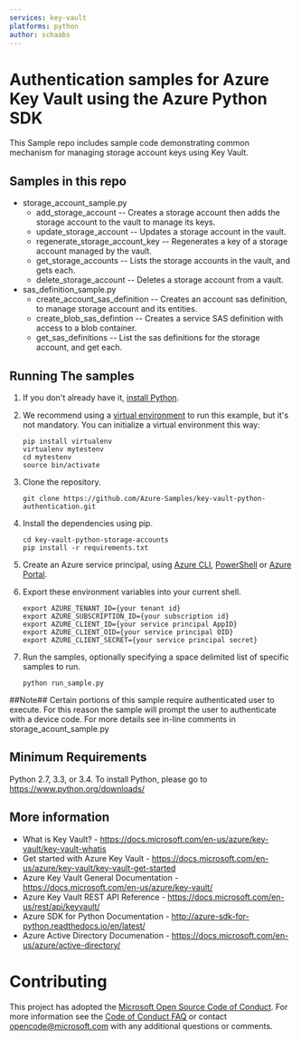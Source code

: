 ```yaml
---
services: key-vault
platforms: python
author: schaabs
---
```

# Authentication samples for Azure Key Vault using the Azure Python SDK

This Sample repo includes sample code demonstrating common mechanism for managing storage account keys using Key Vault.

## Samples in this repo
* storage_account_sample.py
  * add_storage_account -- Creates a storage account then adds the storage account to the vault to manage its keys.
  * update_storage_account -- Updates a storage account in the vault.
  * regenerate_storage_account_key -- Regenerates a key of a storage account managed by the vault.
  * get_storage_accounts -- Lists the storage accounts in the vault, and gets each.
  * delete_storage_account -- Deletes a storage account from a vault.
* sas_definition_sample.py
  * create_account_sas_definition -- Creates an account sas definition, to manage storage account and its entities.
  * create_blob_sas_defintion -- Creates a service SAS definition with access to a blob container.
  * get_sas_definitions -- List the sas definitions for the storage account, and get each.

## Running The samples
1. If you don't already have it, [install Python](https://www.python.org/downloads/).

2. We recommend using a [virtual environment](https://docs.python.org/3/tutorial/venv.html) to run this example, but it's not mandatory. You can initialize a virtual environment this way:

    ```
    pip install virtualenv
    virtualenv mytestenv
    cd mytestenv
    source bin/activate
    ```

3. Clone the repository.

    ```
    git clone https://github.com/Azure-Samples/key-vault-python-authentication.git
    ```

4. Install the dependencies using pip.

    ```
    cd key-vault-python-storage-accounts
    pip install -r requirements.txt
    ```

5. Create an Azure service principal, using 
[Azure CLI](http://azure.microsoft.com/documentation/articles/resource-group-authenticate-service-principal-cli/),
[PowerShell](http://azure.microsoft.com/documentation/articles/resource-group-authenticate-service-principal/)
or [Azure Portal](http://azure.microsoft.com/documentation/articles/resource-group-create-service-principal-portal/).

6. Export these environment variables into your current shell. 

    ```
    export AZURE_TENANT_ID={your tenant id}
    export AZURE_SUBSCRIPTION_ID={your subscription id}
    export AZURE_CLIENT_ID={your service principal AppID}
    export AZURE_CLIENT_OID={your service principal OID}
    export AZURE_CLIENT_SECRET={your service principal secret}
    ```

7. Run the samples, optionally specifying a space delimited list of specific samples to run.

    ```
    python run_sample.py
    ```

##Note## Certain portions of this sample require authenticated user to execute.  For this reason the sample will prompt
the user to authenticate with a device code.  For more details see in-line comments in storage_acount_sample.py

## Minimum Requirements
Python 2.7, 3.3, or 3.4.
To install Python, please go to https://www.python.org/downloads/

## More information

* What is Key Vault? - https://docs.microsoft.com/en-us/azure/key-vault/key-vault-whatis
* Get started with Azure Key Vault - https://docs.microsoft.com/en-us/azure/key-vault/key-vault-get-started
* Azure Key Vault General Documentation - https://docs.microsoft.com/en-us/azure/key-vault/
* Azure Key Vault REST API Reference - https://docs.microsoft.com/en-us/rest/api/keyvault/
* Azure SDK for Python Documentation - http://azure-sdk-for-python.readthedocs.io/en/latest/
* Azure Active Directory Documenation - https://docs.microsoft.com/en-us/azure/active-directory/
  
# Contributing

This project has adopted the [Microsoft Open Source Code of Conduct](https://opensource.microsoft.com/codeofconduct/). For more information 
see the [Code of Conduct FAQ](https://opensource.microsoft.com/codeofconduct/faq/) or contact [opencode@microsoft.com](mailto:opencode@microsoft.com) 
with any additional questions or comments.